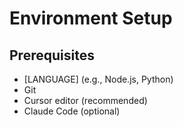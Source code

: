 # Environment Setup

## Prerequisites
- [LANGUAGE] (e.g., Node.js, Python)
- Git
- Cursor editor (recommended)
- Claude Code (optional)
